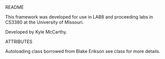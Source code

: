 README

This framework was developed for use in LAB8 and proceeding labs in CS3380
at the University of Missouri.

Developed by Kyle McCarthy.



ATTRIBUTES

Autoloading class borrowed from Blake Erikson see class for more details.
